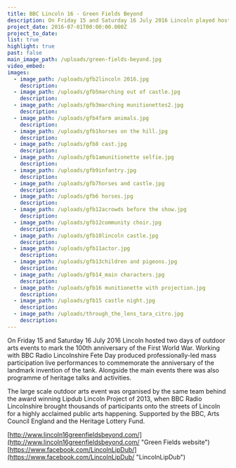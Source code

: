 ```yaml
---
title: BBC Lincoln 16 - Green Fields Beyond
description: On Friday 15 and Saturday 16 July 2016 Lincoln played host to two days of outdoor arts events to mark the 100th anniversary of the First World War.
project_date: 2016-07-01T00:00:00.000Z
project_to_date:
list: true
highlight: true
past: false
main_image_path: /uploads/green-fields-beyond.jpg
video_embed:
images:
  - image_path: /uploads/gfb2lincoln 2016.jpg
    description:
  - image_path: /uploads/gfb5marching out of castle.jpg
    description:
  - image_path: /uploads/gfb3marching munitionettes2.jpg
    description:
  - image_path: /uploads/gfb4farm animals.jpg
    description:
  - image_path: /uploads/gfb1horses on the hill.jpg
    description:
  - image_path: /uploads/gfb8 cast.jpg
    description:
  - image_path: /uploads/gfb1amunitionette selfie.jpg
    description:
  - image_path: /uploads/gfb9infantry.jpg
    description:
  - image_path: /uploads/gfb7horses and castle.jpg
    description:
  - image_path: /uploads/gfb6 horses.jpg
    description:
  - image_path: /uploads/gfb12acrowds before the show.jpg
    description:
  - image_path: /uploads/gfb12community choir.jpg
    description:
  - image_path: /uploads/gfb10lincoln castle.jpg
    description:
  - image_path: /uploads/gfb11actor.jpg
    description:
  - image_path: /uploads/gfb13children and pigeons.jpg
    description:
  - image_path: /uploads/gfb14_main characters.jpg
    description:
  - image_path: /uploads/gfb16 munitionette with projection.jpg
    description:
  - image_path: /uploads/gfb15 castle night.jpg
    description:
  - image_path: /uploads/through_the_lens_tara_citro.jpg
    description:
---
```



On Friday 15 and Saturday 16 July 2016 Lincoln hosted two days of outdoor arts events to mark the 100th anniversary of the First World War. Working with BBC Radio Lincolnshire Fete Day produced professionally-led mass participation live performances to commemorate the anniversary of the landmark invention of the tank. Alongside the main events there was also programme of heritage talks and activities.

The large scale outdoor arts event was organised by the same team behind the award winning Lipdub Lincoln Project of 2013, when BBC Radio Lincolnshire brought thousands of participants onto the streets of Lincoln for a highly acclaimed public arts happening. Supported by the BBC, Arts Council England and the Heritage Lottery Fund.

[http://www.lincoln16greenfieldsbeyond.com/](http://www.lincoln16greenfieldsbeyond.com/ "Green Fields website")
<br>[https://www.facebook.com/LincolnLipDub/](https://www.facebook.com/LincolnLipDub/ "LincolnLipDub")
